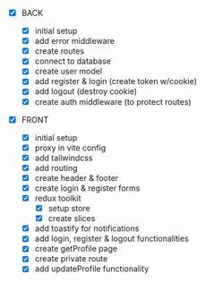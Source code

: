- [x] BACK

  - [x] initial setup
  - [x] add error middleware
  - [x] create routes
  - [x] connect to database
  - [x] create user model
  - [x] add register & login (create token w/cookie)
  - [x] add logout (destroy cookie)
  - [x] create auth middleware (to protect routes)

- [x] FRONT

  - [x] initial setup
  - [x] proxy in vite config
  - [x] add tailwindcss
  - [x] add routing
  - [x] create header & footer
  - [x] create login & register forms
  - [x] redux toolkit
    - [x] setup store
    - [x] create slices
  - [x] add toastify for notifications
  - [x] add login, register & logout functionalities
  - [x] create getProfile page
  - [x] create private route
  - [x] add updateProfile functionality
